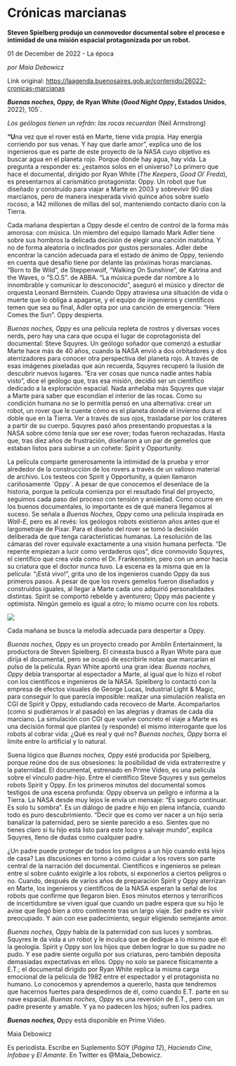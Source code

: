 # Crónicas marcianas

**Steven Spielberg produjo un conmovedor documental sobre el proceso e intimidad de una misión espacial protagonizada por un robot.**

01 de December de 2022 - La época

_por Maia Debowicz_

Link original: https://laagenda.buenosaires.gob.ar/contenido/26022-cronicas-marcianas



*****Buenas noches, Oppy,* de Ryan White (*Good Night Oppy*, Estados Uni**dos**, 2022), 105´.




*Los geólogos tienen un refrán: las rocas recuerdan* (Neil Armstrong)




**“U**na vez que el rover está en Marte, tiene vida propia. Hay energía corriendo por sus venas. Y hay que darle amor”, explica uno de los ingenieros que es parte de este proyecto de la NASA cuyo objetivo es buscar agua en el planeta rojo. Porque donde hay agua, hay vida. La pregunta a responder es: ¿estamos solos en el universo? Lo primero que hace el documental, dirigido por Ryan White (*The Keepers*, *Good Ol´ Freda*), es presentarnos al carismático protagonista: Oppy. Un robot que fue diseñado y construído para viajar a Marte en 2003 y sobrevivir 90 días marcianos, pero de manera inesperada vivió quince años sobre suelo rocoso, a 142 millones de millas del sol, manteniendo contacto diario con la Tierra.




Cada mañana despiertan a Oppy desde el centro de control de la forma más amorosa: con música. Un miembro del equipo llamado Mark Adler tiene sobre sus hombros la delicada decisión de elegir una canción matutina. Y no de forma aleatoria o inclinados por gustos personales. Adler debe encontrar la canción adecuada para el estado de ánimo de Oppy, teniendo en cuenta qué desafío tiene por delante las próximas horas marcianas. “Born to Be Wild”, de Steppenwolf, “Walking On Sunshine”, de Katrina and the Waves, o “S.O.S”. de ABBA. “La música puede dar nombre a lo innombrable y comunicar lo desconocido”, aseguró el músico y director de orquesta Leonard Bernstein. Cuando Oppy atraviesa una situación de vida o muerte que lo obliga a apagarse, y el equipo de ingenieros y científicos temen que sea su final, Adler opta por una canción de emergencia: “Here Comes the Sun”. Oppy despierta.




*Buenas noches, Oppy* es una película repleta de rostros y diversas voces nerds, pero hay una cara que ocupa el lugar de coprotagonista del documental: Steve Squyres. Un geólogo soñador que comenzó a estudiar Marte hace más de 40 años, cuando la NASA envió a dos orbitadores y dos aterrizadores para conocer otra perspectiva del planeta rojo. A través de esas imágenes pixeladas que aún recuerda, Squyres recuperó la ilusión de descubrir nuevos lugares. “Era ver cosas que nunca nadie antes había visto”, dice el geólogo que, tras esa misión, decidió ser un científico dedicado a la exploración espacial. Nada anhelaba más Squyres que viajar a Marte para saber que escondían el interior de las rocas. Como su condición humana no se lo permitía pensó en una alternativa: crear un robot, un rover que le cuente cómo es el planeta donde el invierno dura el doble que en la Tierra. Ver a través de sus ojos, trasladarse por los cráteres a partir de su cuerpo. Squyres pasó años presentando propuestas a la NASA sobre cómo tenía que ser ese rover; todas fueron rechazadas. Hasta que, tras diez años de frustración, diseñaron a un par de gemelos que estaban listos para subirse a un cohete: Spirit y Opportunity.




La película comparte generosamente la intimidad de la prueba y error alrededor de la construcción de los rovers a través de un valioso material de archivo. Los testeos con Spirit y Opportunity, a quien llamaron cariñosamente ´Oppy´. A pesar de que conocemos el desenlace de la historia, porque la película comienza por el resultado final del proyecto, seguimos cada paso del proceso con tensión y ansiedad. Como ocurre en los buenos documentales, lo importante es de qué manera llegamos al suceso. Se señala a *Buenas Noches, Oppy* como una película inspirada en *Wall-E*, pero es al revés: los geólogos robots existieron años antes que el largometraje de Pixar. Para el diseño del rover se tomó la decisión deliberada de que tenga características humanas. La resolución de las cámaras del rover equivale exactamente a una visión humana perfecta. “De repente empiezan a lucir como verdaderos ojos”, dice conmovido Squyres, el científico que crea vida como el Dr. Frankenstein, pero con un amor hacia su criatura que el doctor nunca tuvo. La escena es la misma que en la película: “¡Está vivo!”, grita uno de los ingenieros cuando Oppy da sus primeros pasos. A pesar de que los rovers gemelos fueron diseñados y construídos iguales, al llegar a Marte cada uno adquirió personalidades distintas. Spirit se comportó rebelde y aventurero; Oppy más paciente y optimista. Ningún gemelo es igual a otro; lo mismo ocurre con los robots.




![](https://cdn.feater.me/files/images/705536/7e7b67be-0e60-49d4-890a-f1e434ae19a9.jpg)




Cada mañana se busca la melodía adecuada para despertar a Oppy.




*Buenas noches, Oppy* es un proyecto creado por Amblin Entertainment, la productora de Steven Spielberg. El cineasta buscó a Ryan White para que dirija el documental, pero se ocupó de escribirle notas que marcarían el pulso de la película. Ryan White aportó una gran idea: *Buenas noches, Oppy* debía transportar al espectador a Marte, al igual que lo hizo el robot con los científicos e ingenieros de la NASA. Spielberg lo contactó con la empresa de efectos visuales de George Lucas, Industrial Light & Magic, para conseguir lo que parecía imposible: realizar una simulación realista en CGI de Spirit y Oppy, estudiando cada recoveco de Marte. Acompañarlos (como si pudiéramos ir al pasado) en las alegrías y dramas de cada día marciano. La simulación con CGI que vuelve concreto el viaje a Marte es una decisión formal que plantea (y responde) el mismo interrogante que los robots al cobrar vida: ¿Qué es real y qué no? *Buenas noches, Oppy* borra el límite entre lo artificial y lo natural.




Suena lógico que *Buenas noches, Oppy* esté producida por Spielberg, porque reúne dos de sus obsesiones: la posibilidad de vida extraterrestre y la paternidad. El documental, estrenado en Prime Video, es una película sobre el vínculo padre-hijo. Entre el científico Steve Squyres y sus gemelos robots Spirit y Oppy. En los primeros minutos del documental somos testigos de una escena profunda: Oppy observa un peligro e informa a la Tierra. La NASA desde muy lejos le envía un mensaje: “Es seguro continuar. Es solo tu sombra”. Es un diálogo de padre e hijo en plena infancia, cuando todo es puro descubrimiento. “Decir que es como ver nacer a un hijo sería banalizar la paternidad, pero se siente parecido a eso. Sientes que no tienes claro si tu hijo está listo para este loco y salvaje mundo”, explica Squyres, lleno de dudas como cualquier padre.




¿Un padre puede proteger de todos los peligros a un hijo cuando está lejos de casa? Las discusiones en torno a cómo cuidar a los rovers son parte central de la narración del documental. Científicos e ingenieros se pelean entre sí sobre cuánto exigirle a los robots, si exponerlos a ciertos peligros o no. Cuando, después de varios años de preparación Spirit y Oppy aterrizan en Marte, los ingenieros y científicos de la NASA esperan la señal de los robots que confirme que llegaron bien. Esos minutos eternos y terroríficos de incertidumbre se viven igual que cuando un padre espera que su hijo le avise que llegó bien a otro continente tras un largo viaje. Ser padre es vivir preocupado. Y aún con ese padecimiento, seguir eligiendo semejante amor.




*Buenas noches, Oppy* habla de la paternidad con sus luces y sombras. Squyres le da vida a un robot y le inculca que se dedique a lo mismo que él: la geología. Spirit y Oppy son los hijos que deben lograr lo que su padre no pudo. Y ese padre siente orgullo por sus criaturas, pero también deposita demasiadas expectativas en ellos. Oppy no solo se parece físicamente a E.T.; el documental dirigido por Ryan White replica la misma carga emocional de la película de 1982 entre el espectador y el protagonista no humano. Lo conocemos y aprendemos a quererlo, hasta que tendremos que hacernos fuertes para despedirnos de él, como cuando E.T. parte en su nave espacial. *Buenas noches, Oppy* es una reversión de E.T., pero con un padre presente y amable. Y ya no padecen los hijos; sufren los padres.




***Buenas noches, O***ppy está disponible en Prime Video.




Maia Debowicz




Es periodista. Escribe en Suplemento SOY (*Página 12*), *Haciendo* *Cine, Infobae* y *El Amante*. En Twitter es @Maia\_Debowicz.



